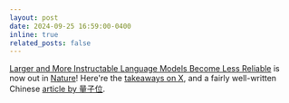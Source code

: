```yaml
---
layout: post
date: 2024-09-25 16:59:00-0400
inline: true
related_posts: false
---
```


[Larger and More Instructable Language Models Become Less Reliable](https://www.nature.com/articles/s41586-024-07930-y) is now out in [Nature](https://www.nature.com)! Here're the [takeaways on X](https://x.com/lexin_zhou/status/1838961179936293098), and a fairly well-written Chinese [article by 量子位](https://mp.weixin.qq.com/s/VCvkSUdKT7ZgBaeLWKVoTg).

